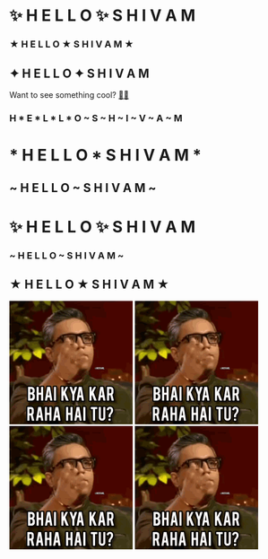 # ✨ H   E   L   L   O   ✨   S   H   I   V   A   M  
### ★  H E L L O  ★    S  H  I  V  A  M  ★  
##  ✦  H   E   L   L   O   ✦   S   H   I   V   A   M  

Want to see something cool? [🕵️‍♂️](https://github.com/shivamkkashyap)


###   H * E * L * L * O   ~ S ~ H ~ I ~ V ~ A ~ M  
#     * H E L L O *     S H I V A M *  
##    ~ H E L L O ~     S H I V A M ~  

#    ✨  H   E   L   L   O   ✨   S   H   I   V   A   M  
###   ~ H E L L O ~      S H I V A M ~  
##    ★ H E L L O ★      S H I V A M ★  



![KYA RE](assets/tenor.gif) ![KYA RE](assets/tenor.gif) ![KYA RE](assets/tenor.gif) ![KYA RE](assets/tenor.gif)



